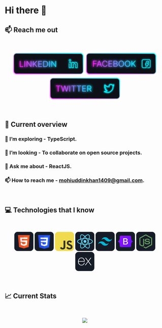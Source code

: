 # Hi there 👋

<!--
**mohi14/mohi14** is a ✨ _special_ ✨ repository because its `README.md` (this file) appears on your GitHub profile.

Here are some ideas to get you started:

- 🔭 I’m currently working on ...
- 🌱 I’m currently learning ...
- 👯 I’m looking to collaborate on ...
- 🤔 I’m looking for help with ...
- 💬 Ask me about ...
- 📫 How to reach me: ...
- 😄 Pronouns: ...
- ⚡ Fun fact: ...
-->


## :mailbox: Reach me out

<br />

[<p align="center"> <img height="75" src="https://github.com/mohi14/mohi14/blob/main/images/icons/Linkedin.png">](https://www.linkedin.com/in/mohi14/)[<img height="75" src="https://github.com/mohi14/mohi14/blob/main/images/icons/Facebook.png">](https://www.facebook.com/mohiuddin.14k)[<img height="75" src="https://github.com/mohi14/mohi14/blob/main/images/icons/Twitter.png"> </p>](https://twitter.com)

<br />

## :eyes: Current overview

<div align="left">

### 🌱 I’m exploring - TypeScript. 
### 👯 I’m looking - To collaborate on open source projects. 
### 💬 Ask me about  - ReactJS. 
### 📫 How to reach me - mohiuddinkhan1409@gmail.com.


<br />

## :computer: Technologies that I know
<br>
<p align="center">
<img src="https://github.com/mohi14/mohi14/blob/main/images/icons/HTML.png"/>
<img src="https://github.com/mohi14/mohi14/blob/main/images/icons/css.png"/>
<img src="https://github.com/mohi14/mohi14/blob/main/images/icons/JavaScript.png"/>
<img src="https://github.com/mohi14/mohi14/blob/main/images/icons/react.png"/>
<img src="https://github.com/mohi14/mohi14/blob/main/images/icons/tailwind.png"/>
<img src="https://github.com/mohi14/mohi14/blob/main/images/icons/Bootsrap.png"/>
<img src="https://github.com/mohi14/mohi14/blob/main/images/icons/node.png"/>
<img src="https://github.com/mohi14/mohi14/blob/main/images/icons/express.png"/>
</p><br/>



## :chart_with_upwards_trend: Current Stats

<br />
<p align="center">
  <img width="60%" src="https://github-readme-streak-stats.herokuapp.com/?user=mohi14&background=0D1117&sideNums=FFFFFF&sideLabels=9A9A9A&currStreakNum=FB8C00&dates=6E6E6E" />
</p>

